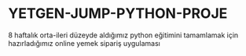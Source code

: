 # YETGEN-JUMP-PYTHON-PROJE
8 haftalık orta-ileri düzeyde aldığımız python eğitimini tamamlamak için hazırladığımız online yemek sipariş uygulaması
